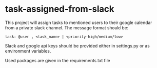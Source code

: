 # task-assigned-from-slack

 This project will assign tasks to mentioned users to their google calendar from a private slack channel.
 The message format should be:
 
   ```
   task: @user , <task_name> | <priority-high/medium/low> 
   ```


 Slack and google api keys should be provided either in settings.py or as environment variables.


 Used packages are given in the requirements.txt file
